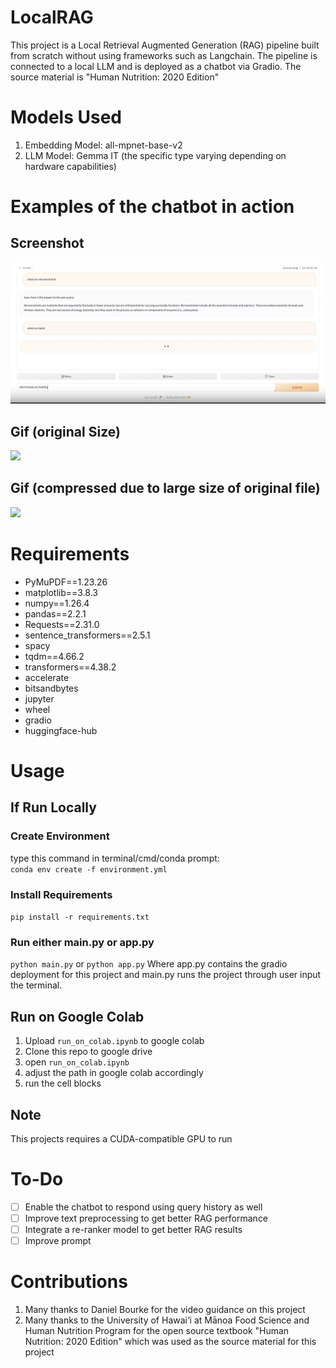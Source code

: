 # LocalRAG
This project is a Local Retrieval Augmented Generation (RAG) pipeline built from scratch without using frameworks such as Langchain. The pipeline is connected to a local LLM and is deployed as a chatbot via Gradio. The source material is "Human Nutrition: 2020 Edition"

# Models Used
1. Embedding Model: all-mpnet-base-v2
1. LLM Model: Gemma IT (the specific type varying depending on hardware capabilities)

# Examples of the chatbot in action
## Screenshot
<img src="assets/screenshot.jpg"/>

## Gif (original Size)
<img src='assets/demo_orig_size.gif'/>

## Gif (compressed due to large size of original file)
<img src="assets/demo_1.5x.gif" />


# Requirements
- PyMuPDF==1.23.26
- matplotlib==3.8.3
- numpy==1.26.4
- pandas==2.2.1
- Requests==2.31.0
- sentence_transformers==2.5.1
- spacy
- tqdm==4.66.2
- transformers==4.38.2
- accelerate
- bitsandbytes
- jupyter
- wheel
- gradio
- huggingface-hub

# Usage
## If Run Locally
### Create Environment
type this command in terminal/cmd/conda prompt: <br>
```conda env create -f environment.yml```
### Install Requirements
```pip install -r requirements.txt```
### Run either main.py or app.py
```python main.py``` or ```python app.py```
Where app.py contains the gradio deployment for this project and main.py runs the project through user input the terminal.

## Run on Google Colab
1. Upload ```run_on_colab.ipynb``` to google colab
2. Clone this repo to google drive
3. open ```run_on_colab.ipynb```
4. adjust the path in google colab accordingly
5. run the cell blocks

## Note
This projects requires a CUDA-compatible GPU to run

# To-Do
- [ ] Enable the chatbot to respond using query history as well
- [ ] Improve text preprocessing to get better RAG performance
- [ ] Integrate a re-ranker model to get better RAG results
- [ ] Improve prompt

# Contributions
1. Many thanks to Daniel Bourke for the video guidance on this project
2. Many thanks to the University of Hawai‘i at Mānoa Food Science and Human Nutrition Program for the open source textbook "Human Nutrition: 2020 Edition" which was used as the source material for this project

